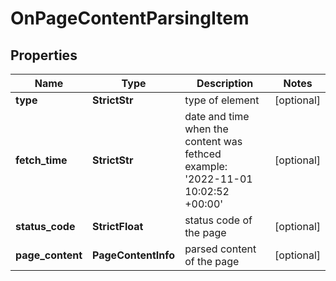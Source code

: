 # OnPageContentParsingItem


## Properties

| Name | Type | Description | Notes |
|------------ | ------------- | ------------- | -------------|
**type** | **StrictStr** | type of element |[optional]|
**fetch_time** | **StrictStr** | date and time when the content was fethced<br>example:<br>'2022-11-01 10:02:52 +00:00' |[optional]|
**status_code** | **StrictFloat** | status code of the page |[optional]|
**page_content** | **PageContentInfo** | parsed content of the page |[optional]|